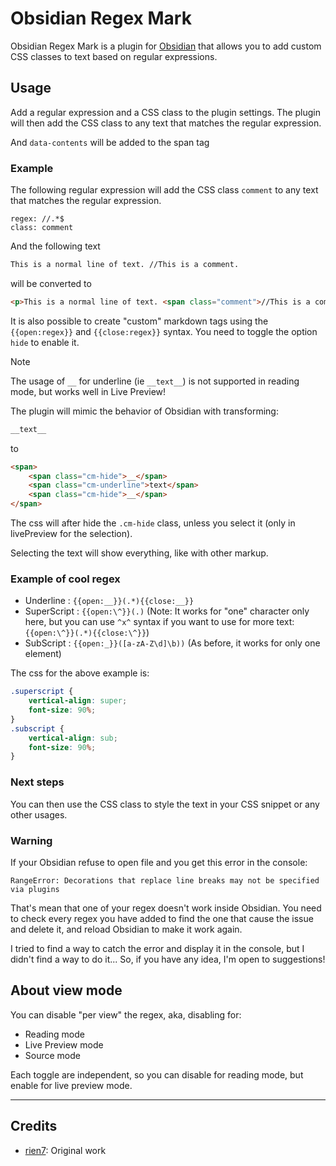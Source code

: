 # Obsidian Regex Mark

Obsidian Regex Mark is a plugin for [Obsidian](https://obsidian.md/) that allows you to add custom CSS classes to text based on regular expressions.

## Usage

Add a regular expression and a CSS class to the plugin settings. The plugin will then add the CSS class to any text that matches the regular expression.

And `data-contents` will be added to the span tag

### Example

The following regular expression will add the CSS class `comment` to any text that matches the regular expression.

```
regex: //.*$
class: comment
```

And the following text

```markdown
This is a normal line of text. //This is a comment.
```

will be converted to

```html
<p>This is a normal line of text. <span class="comment">//This is a comment.</span></p>
```

It is also possible to create "custom" markdown tags using the `{{open:regex}}` and `{{close:regex}}` syntax. You need to toggle the option `hide` to enable it.

> [!NOTE]
> The usage of `__` for underline (ie `__text__`) is not supported in reading mode, but works well in Live Preview!

The plugin will mimic the behavior of Obsidian with transforming:
```markdown
__text__
```
to
```html
<span>
	<span class="cm-hide">__</span>
	<span class="cm-underline">text</span>
	<span class="cm-hide">__</span>
</span>
```
The css will after hide the `.cm-hide` class, unless you select it (only in livePreview for the selection).

Selecting the text will show everything, like with other markup.

### Example of cool regex

- Underline : `{{open:__}}(.*){{close:__}}`
- SuperScript : `{{open:\^}}(.)` (Note: It works for "one" character only here, but you can use `^x^` syntax if you want to use for more text: `{{open:\^}}(.*){{close:\^}}`)
- SubScript : `{{open:_}}([a-zA-Z\d]\b))` (As before, it works for only one element)

The css for the above example is:

```css
.superscript {
	vertical-align: super;
	font-size: 90%;
}
.subscript {
	vertical-align: sub;
	font-size: 90%;
}
```

### Next steps

You can then use the CSS class to style the text in your CSS snippet or any other usages.

### Warning

If your Obsidian refuse to open file and you get this error in the console:

```shell
RangeError: Decorations that replace line breaks may not be specified via plugins
```
That's mean that one of your regex doesn't work inside Obsidian. You need to check every regex you have added to find the one that cause the issue and delete it, and reload Obsidian to make it work again.

I tried to find a way to catch the error and display it in the console, but I didn't find a way to do it... So, if you have any idea, I'm open to suggestions!

## About view mode

You can disable "per view" the regex, aka, disabling for:
- Reading mode 
- Live Preview mode
- Source mode

Each toggle are independent, so you can disable for reading mode, but enable for live preview mode.

---
## Credits

- [rien7](https://github.com/rien7/obsidian-regex-mark): Original work
